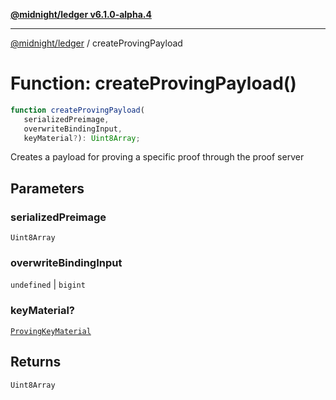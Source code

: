 [**@midnight/ledger v6.1.0-alpha.4**](../README.md)

***

[@midnight/ledger](../globals.md) / createProvingPayload

# Function: createProvingPayload()

```ts
function createProvingPayload(
   serializedPreimage, 
   overwriteBindingInput, 
   keyMaterial?): Uint8Array;
```

Creates a payload for proving a specific proof through the proof server

## Parameters

### serializedPreimage

`Uint8Array`

### overwriteBindingInput

`undefined` | `bigint`

### keyMaterial?

[`ProvingKeyMaterial`](../type-aliases/ProvingKeyMaterial.md)

## Returns

`Uint8Array`
